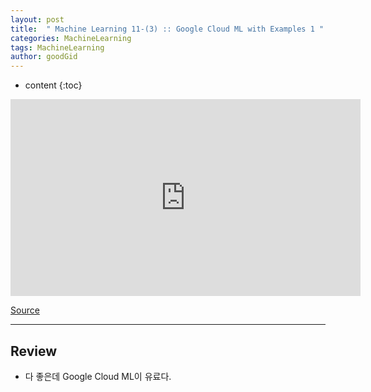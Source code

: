 ```yaml
---
layout: post
title:  " Machine Learning 11-(3) :: Google Cloud ML with Examples 1 "
categories: MachineLearning
tags: MachineLearning
author: goodGid
---
```

* content
{:toc}


<iframe width="560" height="315" src="https://www.youtube.com/embed/8Jkz2HexDAM" frameborder="0" allow="autoplay; encrypted-media" allowfullscreen></iframe>


[Source](https://github.com/hunkim/GoogleCloudMLExamples)


---

## Review

* 다 좋은데 Google Cloud ML이 유료다. 